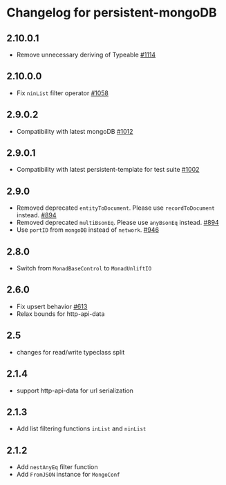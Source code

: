 # Changelog for persistent-mongoDB

## 2.10.0.1

* Remove unnecessary deriving of Typeable [#1114](https://github.com/yesodweb/persistent/pull/1114)

## 2.10.0.0

* Fix `ninList` filter operator [#1058](https://github.com/yesodweb/persistent/pull/1058)

## 2.9.0.2

* Compatibility with latest mongoDB [#1012](https://github.com/yesodweb/persistent/pull/1012)

## 2.9.0.1

* Compatibility with latest persistent-template for test suite [#1002](https://github.com/yesodweb/persistent/pull/1002/files)

## 2.9.0

* Removed deprecated `entityToDocument`. Please use `recordToDocument` instead. [#894](https://github.com/yesodweb/persistent/pull/894)
* Removed deprecated `multiBsonEq`. Please use `anyBsonEq` instead. [#894](https://github.com/yesodweb/persistent/pull/894)
* Use `portID` from `mongoDB` instead of `network`. [#946](https://github.com/yesodweb/persistent/pull/946)

## 2.8.0

* Switch from `MonadBaseControl` to `MonadUnliftIO`

## 2.6.0

* Fix upsert behavior [#613](https://github.com/yesodweb/persistent/issues/613)
* Relax bounds for http-api-data

## 2.5

* changes for read/write typeclass split

## 2.1.4

* support http-api-data for url serialization

## 2.1.3

* Add list filtering functions `inList` and `ninList`

## 2.1.2

* Add `nestAnyEq` filter function
* Add `FromJSON` instance for `MongoConf`

